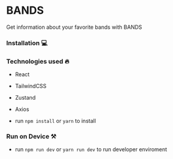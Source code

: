 #  BANDS

Get information about your favorite bands with BANDS


### Installation 💻

### Technologies used 🔥

- React
- TailwindCSS
- Zustand
- Axios

- run `npm install` or `yarn` to install

### Run on Device ⚒️

- run `npm run dev` or `yarn run dev` to run developer enviroment


